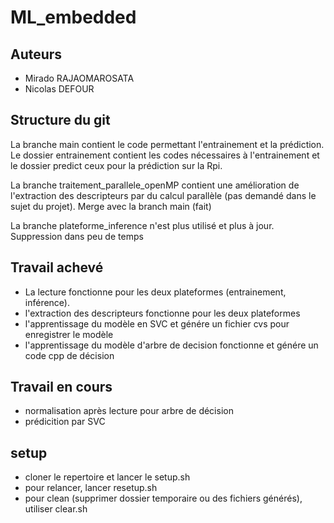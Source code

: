# ML_embedded

## Auteurs
 - Mirado RAJAOMAROSATA
- Nicolas DEFOUR

## Structure du git
La branche main contient le code permettant l'entrainement et la prédiction. Le dossier entrainement contient les codes nécessaires à l'entrainement et le dossier predict ceux pour la prédiction sur la Rpi.

La branche traitement_parallele_openMP contient une amélioration de l'extraction des descripteurs par du calcul parallèle (pas demandé dans le sujet du projet). Merge avec la branch main (fait)

La branche plateforme_inference n'est plus utilisé et plus à jour. Suppression dans peu de temps

## Travail achevé
- La lecture fonctionne pour les deux plateformes (entrainement, inférence).
- l'extraction des descripteurs fonctionne pour les deux plateformes
- l'apprentissage du modèle en SVC et génére un fichier cvs pour enregistrer le modèle
- l'apprentissage du modèle d'arbre de decision fonctionne et génére un code cpp de décision

## Travail en cours
- normalisation après lecture pour arbre de décision
- prédicition par SVC

## setup
 - cloner le repertoire et lancer le setup.sh 
 - pour relancer, lancer resetup.sh
 - pour clean (supprimer dossier temporaire ou des fichiers générés), utiliser clear.sh
